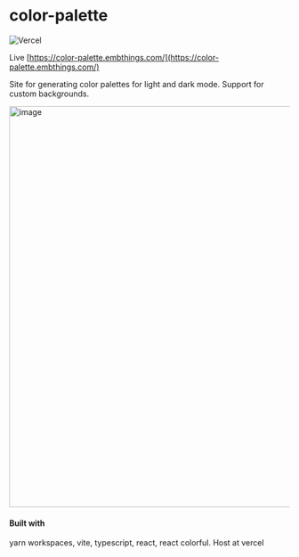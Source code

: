 # color-palette

![Vercel](https://vercelbadge.vercel.app/api/emb715/color-palette-generator)


Live
[https://color-palette.embthings.com/](https://color-palette.embthings.com/)

Site for generating color palettes for light and dark mode. Support for custom backgrounds.

<img width="720" alt="image" src="https://github.com/user-attachments/assets/72c59371-af98-4d9a-be3e-c5aa0c887593">

#### Built with
yarn workspaces, vite, typescript, react, react colorful. Host at vercel
